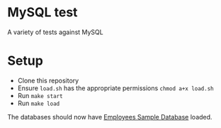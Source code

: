 # MySQL test

A variety of tests against MySQL

# Setup

- Clone this repository
- Ensure `load.sh` has the appropriate permissions `chmod a+x load.sh`
- Run `make start`
- Run `make load`

The databases should now have [Employees Sample Database](https://dev.mysql.com/doc/employee/en/) loaded.
